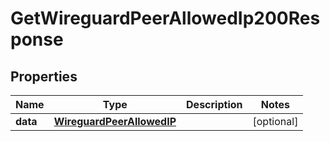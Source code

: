 

# GetWireguardPeerAllowedIp200Response


## Properties

| Name | Type | Description | Notes |
|------------ | ------------- | ------------- | -------------|
|**data** | [**WireguardPeerAllowedIP**](WireguardPeerAllowedIP.md) |  |  [optional] |



